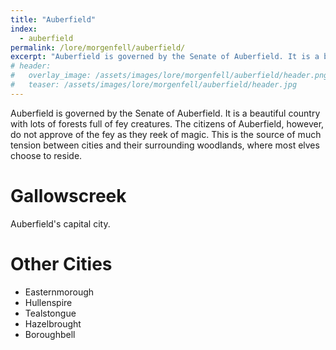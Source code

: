 ```yaml
---
title: "Auberfield"
index:
  - auberfield
permalink: /lore/morgenfell/auberfield/
excerpt: "Auberfield is governed by the Senate of Auberfield. It is a beautiful country with lots of forests full of fey creatures."
# header:
#   overlay_image: /assets/images/lore/morgenfell/auberfield/header.png
#   teaser: /assets/images/lore/morgenfell/auberfield/header.jpg
---
```

Auberfield is governed by the Senate of Auberfield. It is a beautiful country with lots of forests full of fey creatures. The citizens of Auberfield, however, do not approve of the fey as they reek of magic. This is the source of much tension between cities and their surrounding woodlands, where most elves choose to reside.

# Gallowscreek
Auberfield's capital city.

# Other Cities

- Easternmorough
- Hullenspire
- Tealstongue
- Hazelbrought
- Boroughbell